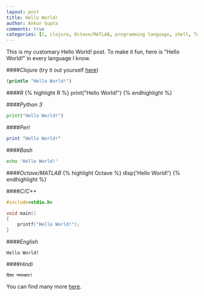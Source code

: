 ```yaml
---
layout: post
title: Hello World!
author: Ankur Gupta
comments: true
categories: [C, clojure, Octave/MATLAB, programming language, shell, Tech]
---
```



This is my customary Hello World! post. To make it fun, here is "Hello World!" in
every language I know.

####*Clojure*
(try it out yourself <a href="http://tryclj.com/" target="_blank">here</a>)

```clojure
(println "Hello World!")
```


####*R*
{% highlight R %}
print("Hello World!")
{% endhighlight %}


####*Python 3*
```python
print("Hello World!")
```


####*Perl*
```perl
print "Hello World!"
```


####*Bash*
```bash
echo 'Hello World!'
```

####*Octave/MATLAB*
{% highlight Octave %}
disp('Hello World!')
{% endhighlight %}



####*C/C++*
```c
#include<stdio.h>

void main()
{
    printf("Hello World!");
}
```


####*English*
```
Hello World!
```


####*Hindi*
```
विश्व नमस्कार!
```


You can find many more
[here](http://en.wikipedia.org/wiki/List_of_Hello_world_program_examples).
